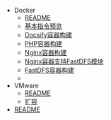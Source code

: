 * Docker
  * [README](/person/虚拟化/Docker/)
  * [基本指令预览](/person/虚拟化/Docker/基本指令预览)
  * [Docsify容器构建](/person/虚拟化/Docker/Docsify容器构建)
  * [PHP容器构建](/person/虚拟化/Docker/PHP容器构建)
  * [Nginx容器构建](/person/虚拟化/Docker/Nginx容器构建)
  * [Nginx容器支持FastDFS模块](/person/虚拟化/Docker/Nginx容器支持FastDFS模块)
  * [FastDFS容器构建](/person/虚拟化/Docker/FastDFS容器构建)
  * 
* VMware
  * [README](/person/虚拟化/VMware/)
  * [扩容](/person/虚拟化/VMware/VMware扩容)
* [README](/person/虚拟化/)
